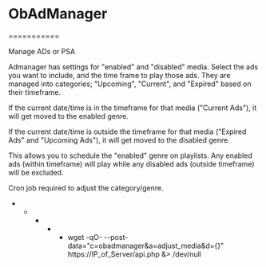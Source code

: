 # ObAdManager
===========

Manage ADs or PSA

Admanager has settings for "enabled" and "disabled" media. Select the ads you want to include, and the time frame to play those ads. They are managed into categories; "Upcoming", "Current", and "Expired" based on their timeframe.
 
If the current date/time is in the timeframe for that media ("Current Ads"), it will get moved to the enabled genre.
 
If the current date/time is outside the timeframe for that media ("Expired Ads" and "Upcoming Ads"), it will get moved to the disabled genre.
 
This allows you to schedule the "enabled" genre on playlists. Any enabled ads (within timeframe) will play while any disabled ads (outside timeframe) will be excluded.

Cron job required to adjust the category/genre.

* * * * * wget -qO- --post-data="c=obadmanager&a=adjust_media&d={}" https://IP_of_Server/api.php &> /dev/null
